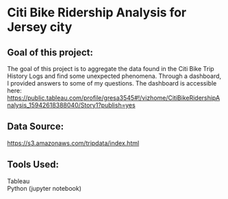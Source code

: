 # Citi Bike Ridership Analysis for Jersey city

## Goal of this project:
The goal of this project is to aggregate the data found in the Citi Bike Trip History Logs and find some unexpected phenomena. Through a dashboard, I provided answers to some of my questions. The dashboard is accessible here: https://public.tableau.com/profile/gresa3545#!/vizhome/CitiBikeRidershipAnalysis_15942618388040/Story1?publish=yes

## Data Source: 
https://s3.amazonaws.com/tripdata/index.html

## Tools Used: 
Tableau<br>
Python (jupyter notebook)
